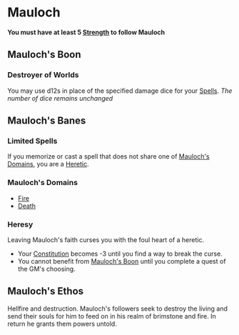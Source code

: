 # Mauloch

**You must have at least 5 [Strength](../../../Player%20Characters/Chosen%20Statistics/Strength.md) to follow Mauloch**

## Mauloch's Boon

### Destroyer of Worlds

You may use d12s in place of the specified damage dice for your [Spells](../../Spellcasting/Spells.md).
*The number of dice remains unchanged*

## Mauloch's Banes

### Limited Spells

If you memorize or cast a spell that does not share one of [Mauloch's Domains](#Mauloch's%20Domains), you are a [Heretic](#Heresy).

### Mauloch's Domains

- [Fire](../../Spell%20Domains/Fire.md)
- [Death](../../Spell%20Domains/Death.md)

### Heresy

Leaving Mauloch's faith curses you with the foul heart of a heretic.

- Your [Constitution](../../../Player%20Characters/Chosen%20Statistics/Constitution.md) becomes -3 until you find a way to break the curse.
- You cannot benefit from [Mauloch's Boon](#Mauloch's%20Boon) until you complete a quest of the GM's choosing.

## Mauloch's Ethos

Hellfire and destruction. Mauloch's followers seek to destroy the living and send their souls for him to feed on in his realm of brimstone and fire. In return he grants them powers untold.
